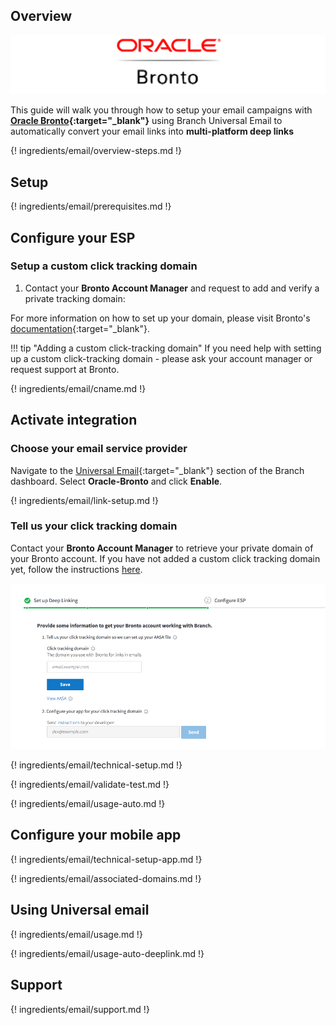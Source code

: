 ## Overview

![Oracle-Bronto](/img/pages/email/oracle-bronto/oracle-bronto.png)

This guide will walk you through how to setup your email campaigns with **[Oracle Bronto](https://bronto.com/){:target="\_blank"}** using Branch Universal Email to automatically convert your email links into **multi-platform deep links**

{! ingredients/email/overview-steps.md !}

## Setup

{! ingredients/email/prerequisites.md !}

## Configure your ESP

### Setup a custom click tracking domain

1. Contact your **Bronto Account Manager** and request to add and verify a private tracking domain:

For more information on how to set up your domain, please visit Bronto's [documentation](https://helpdocs.bronto.com/bmp/task/t_bmp_home_data_exchange_link_tracking_set_up.html){:target="\_blank"}.

!!! tip "Adding a custom click-tracking domain"
    If you need help with setting up a custom click-tracking domain - please ask your account manager or request support at Bronto.

{! ingredients/email/cname.md !}

## Activate integration

### Choose your email service provider

Navigate to the [Universal Email](https://dashboard.branch.io/email){:target="\_blank"} section of the Branch dashboard. Select **Oracle-Bronto** and click **Enable**.

{! ingredients/email/link-setup.md !}

### Tell us your click tracking domain

Contact your **Bronto Account Manager** to retrieve your private domain of your Bronto account. If you have not added a custom click tracking domain yet, follow the instructions [here](#setup-a-custom-click-tracking-domain). 

![image](/img/pages/email/oracle-bronto/setup-config.png)

{! ingredients/email/technical-setup.md !}
	
{! ingredients/email/validate-test.md !}

{! ingredients/email/usage-auto.md !}

## Configure your mobile app

{! ingredients/email/technical-setup-app.md !}

{! ingredients/email/associated-domains.md !}

## Using Universal email

{! ingredients/email/usage.md !}

{! ingredients/email/usage-auto-deeplink.md !}

## Support

{! ingredients/email/support.md !}
